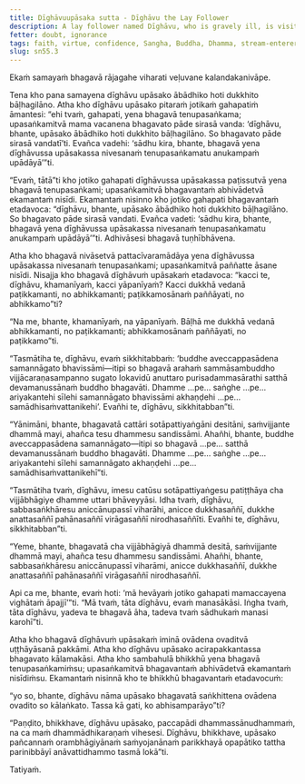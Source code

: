 ```yaml
---
title: Dīghāvuupāsaka sutta - Dīghāvu the Lay Follower
description: A lay follower named Dīghāvu, who is gravely ill, is visited by the Buddha. The Buddha teaches him how to develop the qualities of a stream-enterer.
fetter: doubt, ignorance
tags: faith, virtue, confidence, Sangha, Buddha, Dhamma, stream-enterer, Nibbāna, doubt, ignorance, sn, sn45-56, sn55
slug: sn55.3
---
```


Ekaṁ samayaṁ bhagavā rājagahe viharati veḷuvane kalandakanivāpe.

Tena kho pana samayena dīghāvu upāsako ābādhiko hoti dukkhito bāḷhagilāno. Atha kho dīghāvu upāsako pitaraṁ jotikaṁ gahapatiṁ āmantesi: “ehi tvaṁ, gahapati, yena bhagavā tenupasaṅkama; upasaṅkamitvā mama vacanena bhagavato pāde sirasā vanda: ‘dīghāvu, bhante, upāsako ābādhiko hoti dukkhito bāḷhagilāno. So bhagavato pāde sirasā vandatī’ti. Evañca vadehi: ‘sādhu kira, bhante, bhagavā yena dīghāvussa upāsakassa nivesanaṁ tenupasaṅkamatu anukampaṁ upādāyā’”ti.

“Evaṁ, tātā”ti kho jotiko gahapati dīghāvussa upāsakassa paṭissutvā yena bhagavā tenupasaṅkami; upasaṅkamitvā bhagavantaṁ abhivādetvā ekamantaṁ nisīdi. Ekamantaṁ nisinno kho jotiko gahapati bhagavantaṁ etadavoca: “dīghāvu, bhante, upāsako ābādhiko hoti dukkhito bāḷhagilāno. So bhagavato pāde sirasā vandati. Evañca vadeti: ‘sādhu kira, bhante, bhagavā yena dīghāvussa upāsakassa nivesanaṁ tenupasaṅkamatu anukampaṁ upādāyā’”ti. Adhivāsesi bhagavā tuṇhībhāvena.

Atha kho bhagavā nivāsetvā pattacīvaramādāya yena dīghāvussa upāsakassa nivesanaṁ tenupasaṅkami; upasaṅkamitvā paññatte āsane nisīdi. Nisajja kho bhagavā dīghāvuṁ upāsakaṁ etadavoca: “kacci te, dīghāvu, khamanīyaṁ, kacci yāpanīyaṁ? Kacci dukkhā vedanā paṭikkamanti, no abhikkamanti; paṭikkamosānaṁ paññāyati, no abhikkamo”ti?

“Na me, bhante, khamanīyaṁ, na yāpanīyaṁ. Bāḷhā me dukkhā vedanā abhikkamanti, no paṭikkamanti; abhikkamosānaṁ paññāyati, no paṭikkamo”ti.

“Tasmātiha te, dīghāvu, evaṁ sikkhitabbaṁ: ‘buddhe aveccappasādena samannāgato bhavissāmi—itipi so bhagavā arahaṁ sammāsambuddho vijjācaraṇasampanno sugato lokavidū anuttaro purisadammasārathi satthā devamanussānaṁ buddho bhagavāti. Dhamme …pe… saṅghe …pe… ariyakantehi sīlehi samannāgato bhavissāmi akhaṇḍehi …pe… samādhisaṁvattanikehi’. Evañhi te, dīghāvu, sikkhitabban”ti.

“Yānimāni, bhante, bhagavatā cattāri sotāpattiyaṅgāni desitāni, saṁvijjante dhammā mayi, ahañca tesu dhammesu sandissāmi. Ahañhi, bhante, buddhe aveccappasādena samannāgato—itipi so bhagavā …pe… satthā devamanussānaṁ buddho bhagavāti. Dhamme …pe… saṅghe …pe… ariyakantehi sīlehi samannāgato akhaṇḍehi …pe… samādhisaṁvattanikehī”ti.

“Tasmātiha tvaṁ, dīghāvu, imesu catūsu sotāpattiyaṅgesu patiṭṭhāya cha vijjābhāgiye dhamme uttari bhāveyyāsi. Idha tvaṁ, dīghāvu, sabbasaṅkhāresu aniccānupassī viharāhi, anicce dukkhasaññī, dukkhe anattasaññī pahānasaññī virāgasaññī nirodhasaññīti. Evañhi te, dīghāvu, sikkhitabban”ti.

“Yeme, bhante, bhagavatā cha vijjābhāgiyā dhammā desitā, saṁvijjante dhammā mayi, ahañca tesu dhammesu sandissāmi. Ahañhi, bhante, sabbasaṅkhāresu aniccānupassī viharāmi, anicce dukkhasaññī, dukkhe anattasaññī pahānasaññī virāgasaññī nirodhasaññī.

Api ca me, bhante, evaṁ hoti: ‘mā hevāyaṁ jotiko gahapati mamaccayena vighātaṁ āpajjī’”ti. “Mā tvaṁ, tāta dīghāvu, evaṁ manasākāsi. Iṅgha tvaṁ, tāta dīghāvu, yadeva te bhagavā āha, tadeva tvaṁ sādhukaṁ manasi karohī”ti.

Atha kho bhagavā dīghāvuṁ upāsakaṁ iminā ovādena ovaditvā uṭṭhāyāsanā pakkāmi. Atha kho dīghāvu upāsako acirapakkantassa bhagavato kālamakāsi. Atha kho sambahulā bhikkhū yena bhagavā tenupasaṅkamiṁsu; upasaṅkamitvā bhagavantaṁ abhivādetvā ekamantaṁ nisīdiṁsu. Ekamantaṁ nisinnā kho te bhikkhū bhagavantaṁ etadavocuṁ:

“yo so, bhante, dīghāvu nāma upāsako bhagavatā saṅkhittena ovādena ovadito so kālaṅkato. Tassa kā gati, ko abhisamparāyo”ti?

“Paṇḍito, bhikkhave, dīghāvu upāsako, paccapādi dhammassānudhammaṁ, na ca maṁ dhammādhikaraṇaṁ vihesesi. Dīghāvu, bhikkhave, upāsako pañcannaṁ orambhāgiyānaṁ saṁyojanānaṁ parikkhayā opapātiko tattha parinibbāyī anāvattidhammo tasmā lokā”ti.

Tatiyaṁ.

